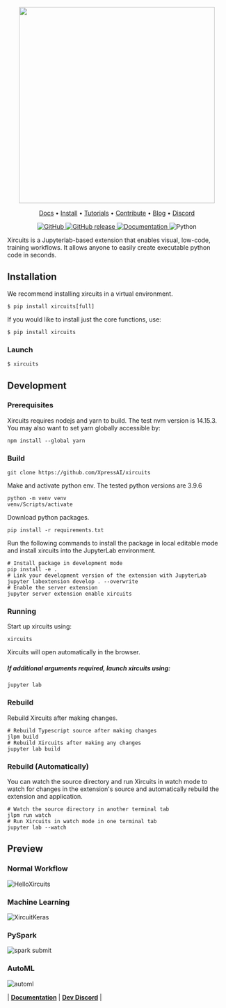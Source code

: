 <p align="center">
<img src="https://user-images.githubusercontent.com/68586800/151280601-7ff2b7b2-10e5-4544-b3df-aa6a5a654dae.png" width="450"/>
</p>

<p align="center">
  <a href="https://xircuits.io/">Docs</a> •
  <a href="https://xircuits.io/docs/getting-started/Installation">Install</a> •
  <a href="https://xircuits.io/docs/tutorials/tutorials">Tutorials</a> •
  <a href="https://github.com/XpressAI/xircuits/blob/master/CONTRIBUTING.md">Contribute</a> •
  <a href="https://blog.xpress.ai/">Blog</a> •
  <a href="https://discord.com/invite/vgEg2ZtxCw">Discord</a>
</p>

<p>
  <p align="center">
    <a href="https://github.com/XpressAI/xircuits/blob/master/LICENSE">
        <img alt="GitHub" src="https://img.shields.io/github/license/XpressAI/xircuits?color=brightgreen">
    </a>
    <a href="https://github.com/XpressAI/xircuits/releases">
        <img alt="GitHub release" src="https://img.shields.io/github/release/XpressAI/xircuits.svg?color=yellow">
    </a>
    <a href="https://xircuits.io">
        <img alt="Documentation" src="https://img.shields.io/website/http/certifai.ai.svg?color=orange">
    </a>
     <a>
        <img alt="Python" src="https://img.shields.io/badge/python-3.9-blue">
    </a>
</p>

Xircuits is a Jupyterlab-based extension that enables visual, low-code, training workflows. It allows anyone to easily create executable python code in seconds.


## Installation
We recommend installing xircuits in a virtual environment.
```
$ pip install xircuits[full]
```
If you would like to install just the core functions, use:
```
$ pip install xircuits
```

### Launch
```
$ xircuits
```
## Development


### Prerequisites

Xircuits requires nodejs and yarn to build. The test nvm version is 14.15.3. 
You may also want to set yarn globally accessible by:

```
npm install --global yarn
```

### Build
```
git clone https://github.com/XpressAI/xircuits
```
Make and activate python env. The tested python versions are 3.9.6

```
python -m venv venv
venv/Scripts/activate
```

Download python packages. 

```
pip install -r requirements.txt
```

Run the following commands to install the package in local editable mode and install xircuits into the JupyterLab environment.

```
# Install package in development mode
pip install -e .
# Link your development version of the extension with JupyterLab
jupyter labextension develop . --overwrite
# Enable the server extension
jupyter server extension enable xircuits
```
### Running
Start up xircuits using:
```
xircuits
```
Xircuits will open automatically in the browser.

##### If additional arguments required, launch xircuits using:
```
jupyter lab 
```
### Rebuild
Rebuild Xircuits after making changes.
```
# Rebuild Typescript source after making changes
jlpm build
# Rebuild Xircuits after making any changes
jupyter lab build
```
### Rebuild (Automatically)
You can watch the source directory and run Xircuits in watch mode to watch for changes in the extension's source and automatically rebuild the extension and application.
```
# Watch the source directory in another terminal tab
jlpm run watch
# Run Xircuits in watch mode in one terminal tab
jupyter lab --watch
```


## Preview

### Normal Workflow
![HelloXircuits](https://user-images.githubusercontent.com/68586800/151285391-1d4f477c-4f82-44c8-8d4f-729e52f32c3e.gif)

### Machine Learning
![XircuitKeras](https://user-images.githubusercontent.com/68586800/151285439-28a1ad93-4585-4fdb-8d73-41b5b7ba2044.gif)

### PySpark
![spark submit](https://user-images.githubusercontent.com/68586800/156138662-f3181471-6433-49dd-a8c1-2f73eea14d11.png)

### AutoML
![automl](https://user-images.githubusercontent.com/68586800/160885831-50278dfd-3ad1-402c-a0f7-e233b163dbbc.gif)





| **[Documentation](https://xircuits.io/docs/index)** |
**[Dev Discord](https://discord.gg/vgEg2ZtxCw)** |

